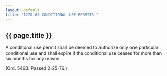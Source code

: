 ```yaml
---
layout: default 
title: "1270.03 CONDITIONAL USE PERMITS."
---
```


{{ page.title }}
----------------

A conditional use permit shall be deemed to authorize only one
particular conditional use and shall expire if the conditional use
ceases for more than six months for any reason.

(Ord. 546B. Passed 2-25-76.)

